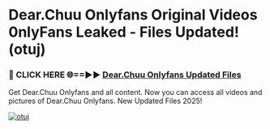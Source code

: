 # Dear.Chuu Onlyfans Original Videos 0nlyFans Leaked - Files Updated! (otuj)

<h3>🔴 CLICK HERE 🌐==►► <a href="https://tinyurl.com/2m67pmp6" rel="nofollow">Dear.Chuu Onlyfans Updated Files</a></h3>

Get Dear.Chuu Onlyfans and all content. Now you can access all videos and pictures of Dear.Chuu Onlyfans. New Updated Files 2025!

[![otuj](https://i.imgur.com/H4QAA4z.gif)](https://tinyurl.com/2m67pmp6)